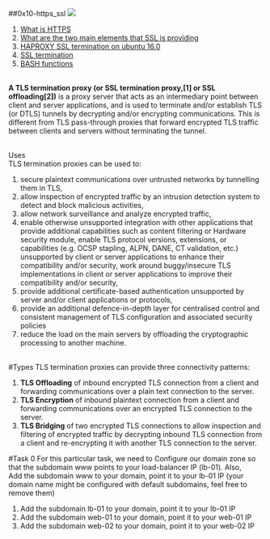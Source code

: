 ##0x10-https_ssl
<img src="https://s3.amazonaws.com/intranet-projects-files/holbertonschool-sysadmin_devops/276/FlhGPEK.png">

1. <a href="https://intranet.alxswe.com/rltoken/XT1BAiBL3Jpq1bn1q6IYXQ">What is HTTPS</a>
2. <a href="https://intranet.alxswe.com/rltoken/STj5WkAPACBxOvwB77Ycrw">What are the two main elements that SSL is providing</a>
3. <a href="https://intranet.alxswe.com/rltoken/asrMHTWJxWQ2x-Sn6snHow">HAPROXY SSL termination on ubuntu 16.0</a>
4. <a href="https://intranet.alxswe.com/rltoken/CKUICfppIWI6UC0coEMB8g">SSL termination</a>
5. <a href="https://intranet.alxswe.com/rltoken/zPjZ7-eSSQsLFsGA16C1HQ">BASH functions</a>
<br>
<strong>A TLS termination proxy (or SSL termination proxy,[1] or SSL offloading[2])</strong> is a proxy server that acts as an intermediary point between client and server applications, and is used to terminate and/or establish TLS (or DTLS) tunnels by decrypting and/or encrypting communications. This is different from TLS pass-through proxies that forward encrypted TLS traffic between clients and servers without terminating the tunnel.

<br>Uses</br>
TLS termination proxies can be used to:<br>

1. secure plaintext communications over untrusted networks by tunnelling them in TLS,
2. allow inspection of encrypted traffic by an intrusion detection system to detect and block malicious activities,
3. allow network surveillance and analyze encrypted traffic,
4. enable otherwise unsupported integration with other applications that provide additional capabilities such as content filtering or Hardware security module,
enable TLS protocol versions, extensions, or capabilities (e.g. OCSP stapling, ALPN, DANE, CT validation, etc.) unsupported by client or server applications to enhance their compatibility and/or security, work around buggy/insecure TLS implementations in client or server applications to improve their compatibility and/or security,
6. provide additional certificate-based authentication unsupported by server and/or client applications or protocols,
7. provide an additional defence-in-depth layer for centralised control and consistent management of TLS configuration and associated security policies
8. reduce the load on the main servers by offloading the cryptographic processing to another machine.
<br>
#Types
TLS termination proxies can provide three connectivity patterns:<br>

1. <strong>TLS Offloading</strong> of inbound encrypted TLS connection from a client and forwarding communications over a plain text connection to the server.<br>
2. <strong>TLS Encryption</strong> of inbound plaintext connection from a client and forwarding communications over an encrypted TLS connection to the server.<br>
3. <strong>TLS Bridging</strong> of two encrypted TLS connections to allow inspection and filtering of encrypted traffic by decrypting inbound TLS connection from a client and re-encrypting it with another TLS connection to the server.

#Task 0
For this particular task, we need to Configure our domain zone so that the subdomain www points to your load-balancer IP (lb-01). Also, <br>
Add the subdomain www to your domain, point it to your lb-01 IP (your domain name might be configured with default subdomains, feel free to remove them)
1. Add the subdomain lb-01 to your domain, point it to your lb-01 IP
2. Add the subdomain web-01 to your domain, point it to your web-01 IP
3. Add the subdomain web-02 to your domain, point it to your web-02 IP<br>
